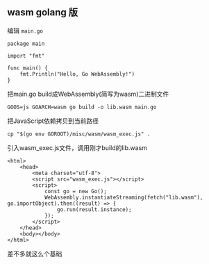 ## wasm golang 版


编辑 `main.go`
```
package main

import "fmt"

func main() {
    fmt.Println("Hello, Go WebAssembly!")
}
```
把main.go build成WebAssembly(简写为wasm)二进制文件
```
GOOS=js GOARCH=wasm go build -o lib.wasm main.go
```
把JavaScript依赖拷贝到当前路径
```
cp "$(go env GOROOT)/misc/wasm/wasm_exec.js" .
```
引入wasm_exec.js文件，调用刚才build的lib.wasm
```
<html>
    <head>
        <meta charset="utf-8">
        <script src="wasm_exec.js"></script>
        <script>
            const go = new Go();
            WebAssembly.instantiateStreaming(fetch("lib.wasm"), go.importObject).then((result) => {
                go.run(result.instance);
            });
        </script>
    </head>
    <body></body>
</html>
```
差不多就这么个基础


